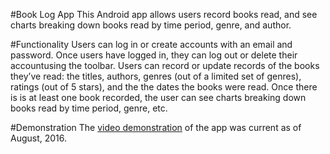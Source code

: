 #Book Log App
This Android app allows users record books read, and see charts breaking down books read by time period, genre, and author.

#Functionality
Users can log in or create accounts with an email and password. Once users have logged in, they can log out or delete their accountusing the toolbar. Users can record or update records of the books they’ve read: the titles, authors, genres (out of a limited set of genres), ratings (out of 5 stars), and the the dates the books were read. Once there is is at least one book recorded, the user can see charts breaking down books read by time period, genre, etc.

#Demonstration
The <a href="https://youtu.be/m9-uAJfFMwU">video demonstration</a> of the app was current as of August, 2016.
